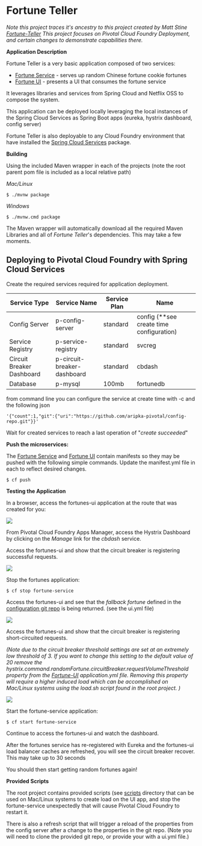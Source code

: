 # Fortune Teller

_Note this project traces it's ancestry to this project created by Matt Stine [Fortune-Teller](https://github.com/spring-cloud-samples/fortune-teller)  This project focuses on Pivotal Cloud Foundry Deployment, and certain changes to demonstrate capabilities there._

**Application Description**

Fortune Teller is a very basic application composed of two services:

+ [Fortune Service](/fortune-teller-fortune-service) - serves up random Chinese fortune cookie fortunes
+ [Fortune UI](/fortune-teller-ui) - presents a UI that consumes the fortune service

It leverages libraries and services from Spring Cloud and Netflix OSS to compose the system.

This application can be deployed locally leveraging the local instances of the Spring Cloud Services as Spring Boot apps (eureka, hystrix dashboard, config server)

Fortune Teller is also deployable to any Cloud Foundry environment that have installed the [Spring Cloud Services](https://network.pivotal.io/products/p-spring-cloud-services) package.

**Building**

Using the included Maven wrapper in each of the projects (note the root parent pom file is included as a local relative path)

_Mac/Linux_
```
$ ./mvnw package  
```
_Windows_
```
$ ./mvnw.cmd package  
```
The Maven wrapper will automatically download all the required Maven Libraries and all of _Fortune Teller_'s dependencies. This may take a few moments.


## Deploying to Pivotal Cloud Foundry with Spring Cloud Services ##

Create the required services required for application deployment.

Service Type | Service Name | Service Plan | Name
----- | ----- | ----- | -----
Config Server | p-config-server | standard | config (**see create time configuration)
Service Registry | p-service-registry | standard | svcreg
Circuit Breaker Dashboard | p-circuit-breaker-dashboard | standard | cbdash
Database | p-mysql | 100mb | fortunedb 

from command line you can configure the service at create time with -c and the following json

```
'{"count":1,"git":{"uri":"https://github.com/aripka-pivotal/config-repo.git"}}'
```

Wait for created services to reach a last operation of "_create succeeded_" 

**Push the microservices:**

The [Fortune Service](/fortune-teller-fortune-service) and [Fortune UI](/fortune-teller-ui) contain manifests so they may be pushed with the following simple commands.  Update the manifest.yml file in each to reflect desired changes.

```
$ cf push 
```
**Testing the Application**

In a browser, access the fortunes-ui application at the route that was created for you:

![](/docs/images/fortunes_1.png)


From Pivotal Cloud Foundry Apps Manager, access the Hystrix Dashboard by clicking on the *Manage* link for the *cbdash* service.

Access the fortunes-ui and show that the circuit breaker is registering successful requests.

![](/docs/images/fortunes_3.png)

Stop the fortunes application:

```
$ cf stop fortune-service
```

Access the fortunes-ui and see that the _fallback fortune_ defined in the [configuration git repo](https://github.com/aripka-pivotal/config-repo) is being returned. (see the ui.yml file)

![](/docs/images/fortunes_4.png)

Access the fortunes-ui and show that the circuit breaker is registering short-circuited requests.

_(Note due to the circuit breaker threshold settings are set at an extremely low threshold of 3.  If you want to change this setting to the default value of 20 remove the hystrix.command.randomFortune.circuitBreaker.requestVolumeThreshold property from the [Fortune-UI](/fortune-teller-ui) application.yml file.  Removing this property will require a higher induced load which can be accomplished on Mac/Linux systems using the load.sh script found in the root project. )_

![](/docs/images/fortunes_5.png)

Start the fortune-service application:

```
$ cf start fortune-service
```

Continue to access the fortunes-ui and watch the dashboard.

After the fortunes service has re-registered with Eureka and the fortunes-ui load balancer caches are refreshed, you will see the circuit breaker recover. This may take up to 30 seconds

You should then start getting random fortunes again!

**Provided Scripts**

The root project contains provided scripts (see [scripts](/scripts) directory that can be used on Mac/Linux systems to create load on the UI app, and stop the fortune-service unexpectedly that will cause Pivotal Cloud Foundry to restart it.  

There is also a refresh script that will trigger a reload of the properties from the config server after a change to the properties in the git repo.  (Note you will need to clone the provided git repo, or provide your with a ui.yml file.)  
